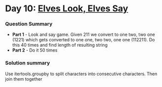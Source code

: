 # Day 10: [Elves Look, Elves Say](https://adventofcode.com/2015/day/10)

### Question Summary
- **Part 1** - Look and say game. Given 211 we convert to one two, two one (1221) which gets converted to one one, two two, one one (112211). Do this 40 times and find length of resulting string
- **Part 2** - Do it 50 times

### Solution summary 

Use itertools.groupby to split characters into consecutive characters. Then join them together